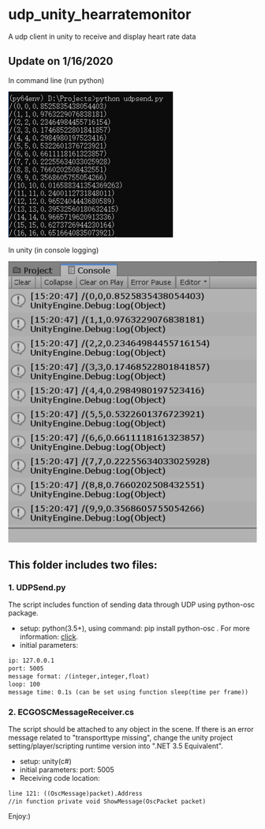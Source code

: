 # udp_unity_hearratemonitor
A udp client in unity to receive and display heart rate data

## Update on 1/16/2020
In command line (run python)

![Python](python_send.png)

In unity (in console logging)

![Unity](udp_receive_unity.png)

## This folder includes two files:

### 1. UDPSend.py
The script includes function of sending data through UDP using python-osc package. 
* setup: python(3.5+), using command: pip install python-osc .
For more information: [click](https://github.com/attwad/python-osc).
* initial parameters:
```
ip: 127.0.0.1
port: 5005
message format: /(integer,integer,float)
loop: 100
message time: 0.1s (can be set using function sleep(time per frame))
```
### 2. ECGOSCMessageReceiver.cs
The script should be attached to any object in the scene. If there is an error message related to "transporttype missing", change the unity project setting/player/scripting runtime version into ".NET 3.5 Equivalent". 
* setup: unity(c#)
* initial parameters: port: 5005
* Receiving code location: 
```
line 121: ((OscMessage)packet).Address 
//in function private void ShowMessage(OscPacket packet)
```

Enjoy:)
